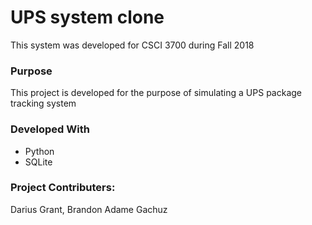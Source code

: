 # UPS system clone
This system was developed for CSCI 3700 during Fall 2018

### Purpose
This project is developed for the purpose of simulating a UPS package tracking system

### Developed With
* Python
* SQLite

### Project Contributers:
Darius Grant, Brandon Adame Gachuz